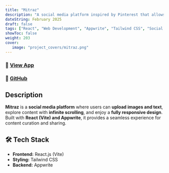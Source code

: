 ```yaml
---
title: "Mitraz"
description: "A social media platform inspired by Pinterest that allows users to upload images and text."
dateString: February 2025
draft: false
tags: ["React", "Web Development", "Appwrite", "Tailwind CSS", "Social Media"]
showToc: false
weight: 203
cover:
   image: "project_covers/mitraz.png"
---
```


### 🔗 [View App](https://mitraz.vercel.app)  
### 🔗 [GitHub](https://github.com/RushilSethi/mitraz)  

## Description  

**Mitraz** is a **social media platform** where users can **upload images and text**, explore content with **infinite scrolling**, and enjoy a **fully responsive design**. Built with **React (Vite) and Appwrite**, it provides a seamless experience for content curation and sharing.  

## 🛠️ Tech Stack  

- **Frontend:** React.js (Vite)  
- **Styling:** Tailwind CSS  
- **Backend:** Appwrite  
